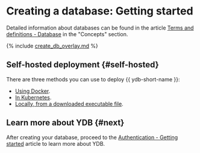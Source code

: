 # Creating a database: Getting started

Detailed information about databases can be found in the article [Terms and definitions - Database](../../concepts/databases.md#database) in the "Concepts" section.

{% include [create_db_overlay.md](create_db_overlay.md) %}

## Self-hosted deployment {#self-hosted}

There are three methods you can use to deploy {{ ydb-short-name }}:

* [Using Docker](../self_hosted/ydb_docker.md).
* [In Kubernetes](../../deploy/orchestrated/concepts.md).
* [Locally, from a downloaded executable file](../self_hosted/ydb_local.md).

## Learn more about YDB {#next}

After creating your database, proceed to the [Authentication - Getting started](../auth.md) article to learn more about YDB.

